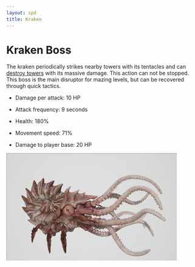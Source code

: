 ```yaml
---
layout: spd
title: Kraken
---
```


# Kraken Boss

The kraken periodically strikes nearby towers with its tentacles and can [destroy towers](/spd/tower) with its massive damage. This action can not be stopped. This boss is the main disruptor for mazing levels, but can be recovered through quick tactics.

* Damage per attack: 10 HP

* Attack frequency: 9 seconds

* Health: 180%

* Movement speed: 71%

* Damage to player base: 20 HP

<img src="/assets/images/spd/enemy-kraken.gif" width="449" height="283">
